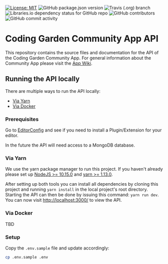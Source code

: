 [![License: MIT](https://img.shields.io/badge/License-MIT-yellow.svg)](https://opensource.org/licenses/MIT) ![GitHub package.json version](https://img.shields.io/github/package-json/v/CodingGardenCommunity/app-backend.svg) ![Travis (.org) branch](https://img.shields.io/travis/CodingGardenCommunity/app-backend/develop.svg) ![Libraries.io dependency status for GitHub repo](https://img.shields.io/librariesio/github/CodingGardenCommunity/app-backend.svg) ![GitHub contributors](https://img.shields.io/github/contributors/CodingGardenCommunity/app-backend.svg) ![GitHub commit activity](https://img.shields.io/github/commit-activity/m/CodingGardenCommunity/app-backend.svg)

# Coding Garden Community App API

This repository contains the source files and documentation for the API of the
Coding Garden Community App. For general information about the Community App
please visit the [App Wiki](https://github.com/CodingGardenCommunity/app-wiki/wiki).

## Running the API locally

There are multiple ways to run the API locally:

- [Via Yarn](#via-yarn)
- [Via Docker](#via-docker)

### Prerequisites

Go to [EditorConfig](https://editorconfig.org/#download) and see if you need to install a Plugin/Extension for your editor.

In the future the API will need access to a MongoDB database.

### Via Yarn

We use the yarn package manager to run this project. If you haven't already please set up [NodeJS >= 10.15.0](https://nodejs.org/en/download/) and [yarn >=
1.13.0](https://yarnpkg.com/en/docs/install).

After setting up both tools you can install all dependencies by cloning this
project and running `yarn install` in the local project's root directory.
Starting the API can then be done by issuing this command: `yarn run dev`. You
can now visit <http://localhost:3000/> to view the API.

### Via Docker

TBD

### Setup

Copy the `.env.sample` file and update accordingly:

```sh
cp .env.sample .env
```
